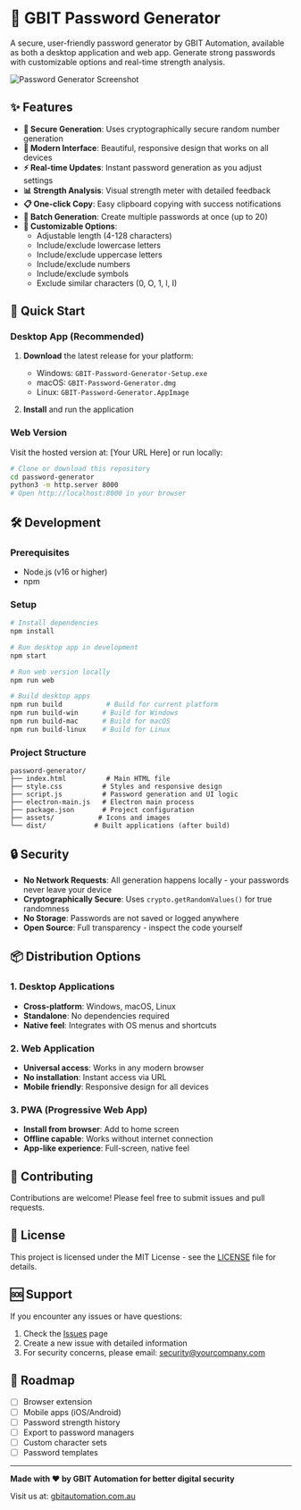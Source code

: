 # 🔐 GBIT Password Generator

A secure, user-friendly password generator by GBIT Automation, available as both a desktop application and web app. Generate strong passwords with customizable options and real-time strength analysis.

![Password Generator Screenshot](assets/screenshot.png)

## ✨ Features

- **🎲 Secure Generation**: Uses cryptographically secure random number generation
- **🎨 Modern Interface**: Beautiful, responsive design that works on all devices
- **⚡ Real-time Updates**: Instant password generation as you adjust settings
- **📊 Strength Analysis**: Visual strength meter with detailed feedback
- **📋 One-click Copy**: Easy clipboard copying with success notifications
- **🔢 Batch Generation**: Create multiple passwords at once (up to 20)
- **🎯 Customizable Options**:
  - Adjustable length (4-128 characters)
  - Include/exclude lowercase letters
  - Include/exclude uppercase letters
  - Include/exclude numbers
  - Include/exclude symbols
  - Exclude similar characters (0, O, 1, l, I)

## 🚀 Quick Start

### Desktop App (Recommended)

1. **Download** the latest release for your platform:
   - Windows: `GBIT-Password-Generator-Setup.exe`
   - macOS: `GBIT-Password-Generator.dmg`
   - Linux: `GBIT-Password-Generator.AppImage`

2. **Install** and run the application

### Web Version

Visit the hosted version at: [Your URL Here] or run locally:

```bash
# Clone or download this repository
cd password-generator
python3 -m http.server 8000
# Open http://localhost:8000 in your browser
```

## 🛠️ Development

### Prerequisites

- Node.js (v16 or higher)
- npm

### Setup

```bash
# Install dependencies
npm install

# Run desktop app in development
npm start

# Run web version locally
npm run web

# Build desktop apps
npm run build           # Build for current platform
npm run build-win      # Build for Windows
npm run build-mac      # Build for macOS
npm run build-linux    # Build for Linux
```

### Project Structure

```
password-generator/
├── index.html          # Main HTML file
├── style.css          # Styles and responsive design
├── script.js          # Password generation and UI logic
├── electron-main.js   # Electron main process
├── package.json       # Project configuration
├── assets/           # Icons and images
└── dist/            # Built applications (after build)
```

## 🔒 Security

- **No Network Requests**: All generation happens locally - your passwords never leave your device
- **Cryptographically Secure**: Uses `crypto.getRandomValues()` for true randomness
- **No Storage**: Passwords are not saved or logged anywhere
- **Open Source**: Full transparency - inspect the code yourself

## 📦 Distribution Options

### 1. Desktop Applications
- **Cross-platform**: Windows, macOS, Linux
- **Standalone**: No dependencies required
- **Native feel**: Integrates with OS menus and shortcuts

### 2. Web Application
- **Universal access**: Works in any modern browser
- **No installation**: Instant access via URL
- **Mobile friendly**: Responsive design for all devices

### 3. PWA (Progressive Web App)
- **Install from browser**: Add to home screen
- **Offline capable**: Works without internet connection
- **App-like experience**: Full-screen, native feel

## 🤝 Contributing

Contributions are welcome! Please feel free to submit issues and pull requests.

## 📄 License

This project is licensed under the MIT License - see the [LICENSE](LICENSE) file for details.

## 🆘 Support

If you encounter any issues or have questions:

1. Check the [Issues](https://github.com/yourusername/password-generator/issues) page
2. Create a new issue with detailed information
3. For security concerns, please email: security@yourcompany.com

## 🎯 Roadmap

- [ ] Browser extension
- [ ] Mobile apps (iOS/Android)
- [ ] Password strength history
- [ ] Export to password managers
- [ ] Custom character sets
- [ ] Password templates

---

**Made with ❤️ by GBIT Automation for better digital security**

Visit us at: [gbitautomation.com.au](https://gbitautomation.com.au)